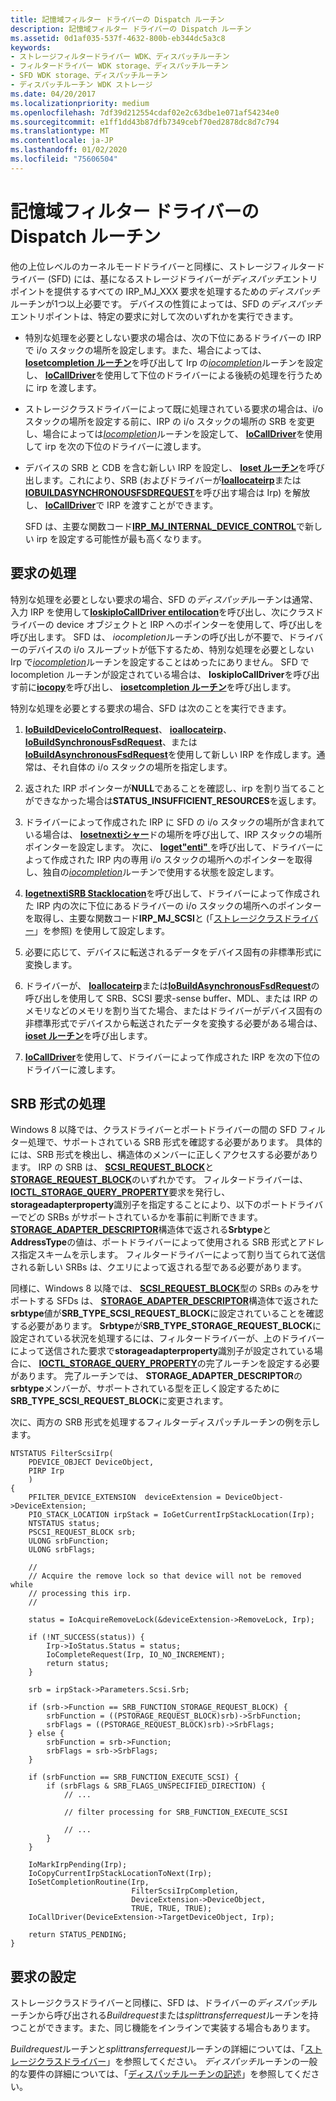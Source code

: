 ```yaml
---
title: 記憶域フィルター ドライバーの Dispatch ルーチン
description: 記憶域フィルター ドライバーの Dispatch ルーチン
ms.assetid: 0d1af035-537f-4632-800b-eb344dc5a3c8
keywords:
- ストレージフィルタードライバー WDK、ディスパッチルーチン
- フィルタードライバー WDK storage、ディスパッチルーチン
- SFD WDK storage、ディスパッチルーチン
- ディスパッチルーチン WDK ストレージ
ms.date: 04/20/2017
ms.localizationpriority: medium
ms.openlocfilehash: 7df39d212554cdaf02e2c63dbe1e071af54234e0
ms.sourcegitcommit: e1ff1dd43b87dfb7349cebf70ed2878dc8d7c794
ms.translationtype: MT
ms.contentlocale: ja-JP
ms.lasthandoff: 01/02/2020
ms.locfileid: "75606504"
---
```

# <a name="storage-filter-drivers-dispatch-routines"></a>記憶域フィルター ドライバーの Dispatch ルーチン

他の上位レベルのカーネルモードドライバーと同様に、ストレージフィルタードライバー (SFD) には、基になるストレージドライバーが*ディスパッチ*エントリポイントを提供するすべての IRP_MJ_XXX 要求を処理するための*ディスパッチ*ルーチンが1つ以上必要です。 デバイスの性質によっては、SFD の*ディスパッチ*エントリポイントは、特定の要求に対して次のいずれかを実行できます。

- 特別な処理を必要としない要求の場合は、次の下位にあるドライバーの IRP で i/o スタックの場所を設定します。また、場合によっては、 [**Iosetcompletion ルーチン**](https://docs.microsoft.com/windows-hardware/drivers/ddi/wdm/nf-wdm-iosetcompletionroutine)を呼び出して Irp の[*iocompletion*](https://docs.microsoft.com/windows-hardware/drivers/ddi/wdm/nc-wdm-io_completion_routine)ルーチンを設定し、 [**IoCallDriver**](https://docs.microsoft.com/windows-hardware/drivers/ddi/wdm/nf-wdm-iocalldriver)を使用して下位のドライバーによる後続の処理を行うために irp を渡します。

- ストレージクラスドライバーによって既に処理されている要求の場合は、i/o スタックの場所を設定する前に、IRP の i/o スタックの場所の SRB を変更し、場合によっては[*Iocompletion*](https://docs.microsoft.com/windows-hardware/drivers/ddi/wdm/nc-wdm-io_completion_routine)ルーチンを設定して、 [**IoCallDriver**](https://docs.microsoft.com/windows-hardware/drivers/ddi/wdm/nf-wdm-iocalldriver)を使用して irp を次の下位のドライバーに渡します。

- デバイスの SRB と CDB を含む新しい IRP を設定し、 [**Ioset ルーチン**](https://docs.microsoft.com/windows-hardware/drivers/ddi/wdm/nf-wdm-iosetcompletionroutine)を呼び出します。これにより、SRB (およびドライバーが[**Ioallocateirp**](https://docs.microsoft.com/windows-hardware/drivers/ddi/wdm/nf-wdm-ioallocateirp)または[**IOBUILDASYNCHRONOUSFSDREQUEST**](https://docs.microsoft.com/windows-hardware/drivers/ddi/wdm/nf-wdm-iobuildasynchronousfsdrequest)を呼び出す場合は Irp) を解放し、 [**IoCallDriver**](https://docs.microsoft.com/windows-hardware/drivers/ddi/wdm/nf-wdm-iocalldriver)で IRP を渡すことができます。

    SFD は、主要な関数コード[**IRP_MJ_INTERNAL_DEVICE_CONTROL**](https://docs.microsoft.com/windows-hardware/drivers/kernel/irp-mj-internal-device-control)で新しい irp を設定する可能性が最も高くなります。

## <a name="processing-requests"></a>要求の処理

特別な処理を必要としない要求の場合、SFD の*ディスパッチ*ルーチンは通常、入力 IRP を使用して[**IoskipIoCallDriver entilocation**](https://docs.microsoft.com/windows-hardware/drivers/kernel/mm-bad-pointer)を呼び出し、次にクラスドライバーの device オブジェクトと IRP へのポインターを使用して、呼び出しを呼び出します。 [](https://docs.microsoft.com/windows-hardware/drivers/ddi/wdm/nf-wdm-iocalldriver) SFD は、 *iocompletion*ルーチンの呼び出しが不要で、ドライバーのデバイスの i/o スループットが低下するため、特別な処理を必要としない Irp で[*iocompletion*](https://docs.microsoft.com/windows-hardware/drivers/ddi/wdm/nc-wdm-io_completion_routine)ルーチンを設定することはめったにありません。 SFD で Iocompletion ルーチンが設定されている場合は、 **IoskipIoCallDriver**を呼び出す前に[**iocopy**](https://docs.microsoft.com/windows-hardware/drivers/ddi/wdm/nf-wdm-iocopycurrentirpstacklocationtonext)を呼び出し、 [**iosetcompletion ルーチン**](https://docs.microsoft.com/windows-hardware/drivers/ddi/wdm/nf-wdm-iosetcompletionroutine)を呼び出します。

特別な処理を必要とする要求の場合、SFD は次のことを実行できます。

1. [**IoBuildDeviceIoControlRequest**](https://docs.microsoft.com/windows-hardware/drivers/ddi/wdm/nf-wdm-iobuilddeviceiocontrolrequest)、 [**ioallocateirp**](https://docs.microsoft.com/windows-hardware/drivers/ddi/wdm/nf-wdm-ioallocateirp)、 [**IoBuildSynchronousFsdRequest**](https://docs.microsoft.com/windows-hardware/drivers/ddi/wdm/nf-wdm-iobuildsynchronousfsdrequest)、または[**IoBuildAsynchronousFsdRequest**](https://docs.microsoft.com/windows-hardware/drivers/ddi/wdm/nf-wdm-iobuildasynchronousfsdrequest)を使用して新しい IRP を作成します。通常は、それ自体の i/o スタックの場所を指定します。

2. 返された IRP ポインターが**NULL**であることを確認し、irp を割り当てることができなかった場合は**STATUS_INSUFFICIENT_RESOURCES**を返します。

3. ドライバーによって作成された IRP に SFD の i/o スタックの場所が含まれている場合は、 [**Iosetnextiシャー**](https://docs.microsoft.com/windows-hardware/drivers/ddi/wdm/nf-wdm-iosetnextirpstacklocation)ドの場所を呼び出して、IRP スタックの場所ポインターを設定します。 次に、 [**Ioget"enti"** ](https://docs.microsoft.com/windows-hardware/drivers/ddi/wdm/nf-wdm-iogetcurrentirpstacklocation)を呼び出して、ドライバーによって作成された IRP 内の専用 i/o スタックの場所へのポインターを取得し、独自の[*iocompletion*](https://docs.microsoft.com/windows-hardware/drivers/ddi/wdm/nc-wdm-io_completion_routine)ルーチンで使用する状態を設定します。

4. [**IogetnextiSRB Stacklocation**](https://docs.microsoft.com/windows-hardware/drivers/ddi/wdm/nf-wdm-iogetnextirpstacklocation)を呼び出して、ドライバーによって作成された IRP 内の次に下位にあるドライバーの i/o スタックの場所へのポインターを取得し、主要な関数コード**IRP_MJ_SCSI**と (「[ストレージクラスドライバー](introduction-to-storage-class-drivers.md)」を参照) を使用して設定します。

5. 必要に応じて、デバイスに転送されるデータをデバイス固有の非標準形式に変換します。

6. ドライバーが、 [**Ioallocateirp**](https://docs.microsoft.com/windows-hardware/drivers/ddi/wdm/nf-wdm-ioallocateirp)または[**IoBuildAsynchronousFsdRequest**](https://docs.microsoft.com/windows-hardware/drivers/ddi/wdm/nf-wdm-iobuildasynchronousfsdrequest)の呼び出しを使用して SRB、SCSI 要求-sense buffer、MDL、または IRP のメモリなどのメモリを割り当てた場合、またはドライバーがデバイス固有の非標準形式でデバイスから転送されたデータを変換する必要がある場合は、 [**ioset ルーチン**](https://docs.microsoft.com/windows-hardware/drivers/ddi/wdm/nf-wdm-iosetcompletionroutine)を呼び出します。

7. [**IoCallDriver**](https://docs.microsoft.com/windows-hardware/drivers/ddi/wdm/nf-wdm-iocalldriver)を使用して、ドライバーによって作成された IRP を次の下位のドライバーに渡します。

## <a name="handling-srb-formats"></a>SRB 形式の処理

Windows 8 以降では、クラスドライバーとポートドライバーの間の SFD フィルター処理で、サポートされている SRB 形式を確認する必要があります。 具体的には、SRB 形式を検出し、構造体のメンバーに正しくアクセスする必要があります。 IRP の SRB は、 [**SCSI_REQUEST_BLOCK**](https://docs.microsoft.com/windows-hardware/drivers/ddi/srb/ns-srb-_scsi_request_block)と[**STORAGE_REQUEST_BLOCK**](https://docs.microsoft.com/windows-hardware/drivers/ddi/srb/ns-srb-_storage_request_block)のいずれかです。 フィルタードライバーは、 [**IOCTL_STORAGE_QUERY_PROPERTY**](https://docs.microsoft.com/windows-hardware/drivers/ddi/ntddstor/ni-ntddstor-ioctl_storage_query_property)要求を発行し、 **storageadapterproperty**識別子を指定することにより、以下のポートドライバーでどの SRBs がサポートされているかを事前に判断できます。 [**STORAGE_ADAPTER_DESCRIPTOR**](https://docs.microsoft.com/windows-hardware/drivers/ddi/ntddstor/ns-ntddstor-_storage_adapter_descriptor)構造体で返される**Srbtype**と**AddressType**の値は、ポートドライバーによって使用される SRB 形式とアドレス指定スキームを示します。 フィルタードライバーによって割り当てられて送信される新しい SRBs は、クエリによって返される型である必要があります。

同様に、Windows 8 以降では、 [**SCSI_REQUEST_BLOCK**](https://docs.microsoft.com/windows-hardware/drivers/ddi/srb/ns-srb-_scsi_request_block)型の SRBs のみをサポートする SFDs は、 [**STORAGE_ADAPTER_DESCRIPTOR**](https://docs.microsoft.com/windows-hardware/drivers/ddi/ntddstor/ns-ntddstor-_storage_adapter_descriptor)構造体で返された**srbtype**値が**SRB_TYPE_SCSI_REQUEST_BLOCK**に設定されていることを確認する必要があります。 **Srbtype**が**SRB_TYPE_STORAGE_REQUEST_BLOCK**に設定されている状況を処理するには、フィルタードライバーが、上のドライバーによって送信された要求で**storageadapterproperty**識別子が設定されている場合に、 [**IOCTL_STORAGE_QUERY_PROPERTY**](https://docs.microsoft.com/windows-hardware/drivers/ddi/ntddstor/ni-ntddstor-ioctl_storage_query_property)の完了ルーチンを設定する必要があります。 完了ルーチンでは、 **STORAGE_ADAPTER_DESCRIPTOR**の**srbtype**メンバーが、サポートされている型を正しく設定するために**SRB_TYPE_SCSI_REQUEST_BLOCK**に変更されます。

次に、両方の SRB 形式を処理するフィルターディスパッチルーチンの例を示します。

```ManagedCPlusPlus
NTSTATUS FilterScsiIrp(
    PDEVICE_OBJECT DeviceObject,
    PIRP Irp
    )
{
    PFILTER_DEVICE_EXTENSION  deviceExtension = DeviceObject->DeviceExtension;
    PIO_STACK_LOCATION irpStack = IoGetCurrentIrpStackLocation(Irp);
    NTSTATUS status;
    PSCSI_REQUEST_BLOCK srb;
    ULONG srbFunction;
    ULONG srbFlags;

    //
    // Acquire the remove lock so that device will not be removed while
    // processing this irp.
    //

    status = IoAcquireRemoveLock(&deviceExtension->RemoveLock, Irp);

    if (!NT_SUCCESS(status)) {
        Irp->IoStatus.Status = status;
        IoCompleteRequest(Irp, IO_NO_INCREMENT);
        return status;
    }

    srb = irpStack->Parameters.Scsi.Srb;

    if (srb->Function == SRB_FUNCTION_STORAGE_REQUEST_BLOCK) {
        srbFunction = ((PSTORAGE_REQUEST_BLOCK)srb)->SrbFunction;
        srbFlags = ((PSTORAGE_REQUEST_BLOCK)srb)->SrbFlags;
    } else {
        srbFunction = srb->Function;
        srbFlags = srb->SrbFlags;
    }

    if (srbFunction == SRB_FUNCTION_EXECUTE_SCSI) {
        if (srbFlags & SRB_FLAGS_UNSPECIFIED_DIRECTION) {
            // ...

            // filter processing for SRB_FUNCTION_EXECUTE_SCSI

            // ...
        }
    }

    IoMarkIrpPending(Irp);
    IoCopyCurrentIrpStackLocationToNext(Irp);
    IoSetCompletionRoutine(Irp,
                           FilterScsiIrpCompletion,
                           DeviceExtension->DeviceObject,
                           TRUE, TRUE, TRUE);
    IoCallDriver(DeviceExtension->TargetDeviceObject, Irp);

    return STATUS_PENDING;
}
```

## <a name="setting-up-requests"></a>要求の設定

ストレージクラスドライバーと同様に、SFD は、ドライバーの*ディスパッチ*ルーチンから呼び出される*Buildrequest*または*splittransferrequest*ルーチンを持つことができます。また、同じ機能をインラインで実装する場合もあります。

*Buildrequest*ルーチンと*splittransferrequest*ルーチンの詳細については、「[ストレージクラスドライバー](introduction-to-storage-class-drivers.md)」を参照してください。 *ディスパッチ*ルーチンの一般的な要件の詳細については、「[ディスパッチルーチンの記述](https://docs.microsoft.com/windows-hardware/drivers/kernel/writing-dispatch-routines)」を参照してください。
